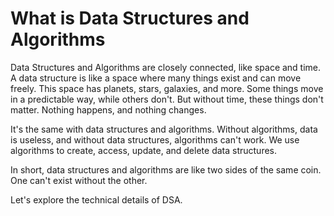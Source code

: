 # What is Data Structures and Algorithms

Data Structures and Algorithms are closely connected, like space and time. A data structure is like a space where many things exist and can move freely. This space has planets, stars, galaxies, and more. Some things move in a predictable way, while others don't. 
But without time, these things don't matter. Nothing happens, and nothing changes.

It's the same with data structures and algorithms. Without algorithms, data is useless, and without data structures, algorithms can't work.
We use algorithms to create, access, update, and delete data structures.

In short, data structures and algorithms are like two sides of the same coin. One can't exist without the other.

Let's explore the technical details of DSA.
